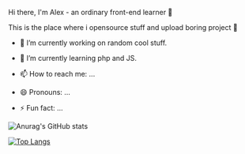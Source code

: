 Hi there, I'm Alex - an ordinary front-end learner 👋


This is the place where i opensource stuff and upload boring project 🤣

- 🔭 I’m currently working on random cool stuff.
- 🌱 I’m currently learning php and JS.

- 📫 How to reach me: ...
- 😄 Pronouns: ...
- ⚡ Fun fact: ...

![Anurag's GitHub stats](https://github-readme-stats.vercel.app/api?username=wulala18&show_icons=true&theme=dark)


[![Top Langs](https://github-readme-stats.vercel.app/api/top-langs/?username=wulala18&layout=compact)](https://github.com/anuraghazra/github-readme-stats)
